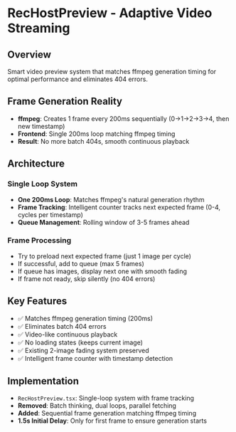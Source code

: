 # RecHostPreview - Adaptive Video Streaming

## Overview
Smart video preview system that matches ffmpeg generation timing for optimal performance and eliminates 404 errors.

## Frame Generation Reality
- **ffmpeg**: Creates 1 frame every 200ms sequentially (0→1→2→3→4, then new timestamp)
- **Frontend**: Single 200ms loop matching ffmpeg timing
- **Result**: No more batch 404s, smooth continuous playback

## Architecture
### Single Loop System
- **One 200ms Loop**: Matches ffmpeg's natural generation rhythm
- **Frame Tracking**: Intelligent counter tracks next expected frame (0-4, cycles per timestamp)
- **Queue Management**: Rolling window of 3-5 frames ahead

### Frame Processing
- Try to preload next expected frame (just 1 image per cycle)
- If successful, add to queue (max 5 frames)
- If queue has images, display next one with smooth fading
- If frame not ready, skip silently (no 404 errors)

## Key Features
- ✅ Matches ffmpeg generation timing (200ms)
- ✅ Eliminates batch 404 errors
- ✅ Video-like continuous playback
- ✅ No loading states (keeps current image)
- ✅ Existing 2-image fading system preserved
- ✅ Intelligent frame counter with timestamp detection

## Implementation
- `RecHostPreview.tsx`: Single-loop system with frame tracking
- **Removed**: Batch thinking, dual loops, parallel fetching
- **Added**: Sequential frame generation matching ffmpeg timing
- **1.5s Initial Delay**: Only for first frame to ensure generation starts